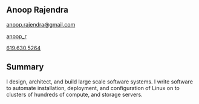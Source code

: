## Anoop Rajendra

[anoop.rajendra@gmail.com](mailto:anoop.rajendra@gmail.com)

[anoop_r](https://twitter.com/anoop_r/)

[619.630.5264](tel:6196305264)

## Summary

I design, architect, and build large scale software systems. I write
software to automate installation, deployment, and configuration of
Linux on to clusters of hundreds of compute, and storage servers.


